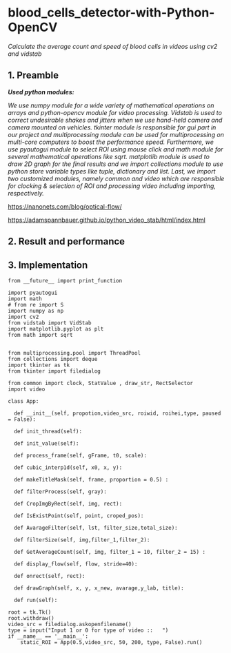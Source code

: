 # blood_cells_detector-with-Python-OpenCV
_Calculate the average count and speed of blood cells in videos using cv2 and vidstab_

## 1. Preamble
**_Used python modules:_**

_We use numpy module for a wide variety of mathematical operations on arrays and python-opencv module for video processing. Vidstab is used to correct undesirable shakes and jitters when we use hand-held camera and camera mounted on vehicles. tkinter module is responsible for gui part in our project and multiprocessing module can be used for multiprocessing on multi-core computers to boost the performance speed.
Furthermore, we use pyautogui module to select ROI using mouse click and math module for several mathematical operations like sqrt. matplotlib module is used to draw 2D graph for the final results and we import collections module to use python store variable types like tuple, dictionary and list.
Last, we import two customized modules, namely common and video which are responsible for clocking & selection of ROI and processing video including importing, respectively._

https://nanonets.com/blog/optical-flow/

https://adamspannbauer.github.io/python_video_stab/html/index.html

## 2. Result and performance


## 3. Implementation
```
from __future__ import print_function

import pyautogui
import math
# from re import S
import numpy as np
import cv2
from vidstab import VidStab
import matplotlib.pyplot as plt
from math import sqrt


from multiprocessing.pool import ThreadPool
from collections import deque
import tkinter as tk
from tkinter import filedialog

from common import clock, StatValue , draw_str, RectSelector
import video

class App:

  def __init__(self, propotion,video_src, roiwid, roihei,type, paused = False):
  
  def init_thread(self):
  
  def init_value(self):
  
  def process_frame(self, gFrame, t0, scale):
  
  def cubic_interp1d(self, x0, x, y):
  
  def makeTitleMask(self, frame, proportion = 0.5) : 
  
  def filterProcess(self, gray):
  
  def CropImgByRect(self, img, rect):
  
  def IsExistPoint(self, point, croped_pos):
  
  def AvarageFilter(self, lst, filter_size,total_size):
  
  def filterSize(self, img,filter_1,filter_2):
  
  def GetAverageCount(self, img, filter_1 = 10, filter_2 = 15) : 
  
  def display_flow(self, flow, stride=40):
  
  def onrect(self, rect):
  
  def drawGraph(self, x, y, x_new, avarage,y_lab, title):
  
  def run(self):
  
root = tk.Tk()
root.withdraw()
video_src = filedialog.askopenfilename()
type = input("Input 1 or 0 for type of video ::   ")
if __name__ == '__main__':
    static_ROI = App(0.5,video_src, 50, 200, type, False).run()
  
```

